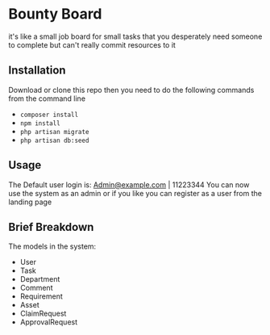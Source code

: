 
# Bounty Board 
it's like a small job board for small tasks that you desperately need someone to complete but can't really commit resources to it


## Installation

Download or clone this repo then you need to do the following commands from the command line

- ``` composer install ```
- ``` npm install ```
- ``` php artisan migrate ```
- ``` php artisan db:seed ```


## Usage

The Default user login is: Admin@example.com | 11223344
You can now use the system as an admin or if you like you can register as a user from the landing page

## Brief Breakdown

The models in the system: 
- User
- Task
- Department
- Comment
- Requirement
- Asset
- ClaimRequest
- ApprovalRequest
